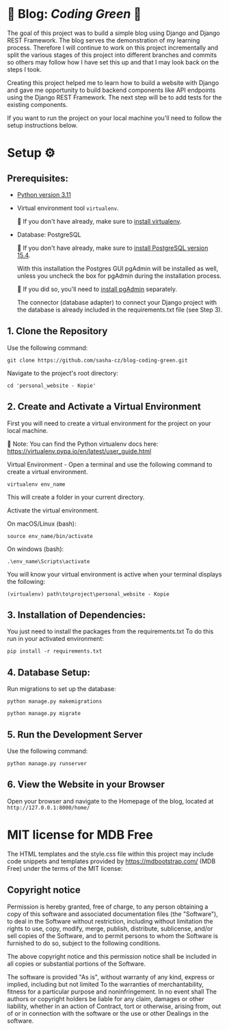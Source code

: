 # 🌳 Blog: _Coding Green_ 🌳

The goal of this project was to build a simple blog using Django and Django REST Framework. The blog serves the demonstration of my learning process. 
Therefore I will continue to work on this project incrementally and split the various stages of this project into different branches and commits so others may follow how I have set this up and that I may look back on the steps I took. 

Creating this project helped me to learn how to build a website with Django and gave me opportunity to build backend components like API endpoints using the Django REST Framework. The next step will be to add tests for the existing components.

If you want to run the project on your local machine you'll need to follow the setup instructions below. 


# Setup ⚙️ 

## Prerequisites:

- [Python version 3.11](https://www.python.org/downloads/)

- Virtual environment tool `virtualenv`.

  🔗 If you don't have already, make sure to [install virtualenv](https://virtualenv.pypa.io/en/latest/installation.html).

- Database: PostgreSQL
  
  🔗 If you don't have already, make sure to [install PostgreSQL version 15.4](https://www.postgresql.org/download/).

  With this installation the Postgres GUI pgAdmin will be installed as well, unless you uncheck the box for pgAdmin during the installation process.
  
  🔗 If you did so, you'll need to [install pgAdmin](https://www.pgadmin.org/) separately.
 
  The connector (database adapter) to connect your Django project with the database is already included in the requirements.txt file (see Step 3).
  

## 1. Clone the Repository
  Use the following command:
   
  ```
  git clone https://github.com/sasha-cz/blog-coding-green.git
```
  
  Navigate to the project's root directory:

  `cd 'personal_website - Kopie'`

## 2. Create and Activate a Virtual Environment
   
 First you will need to create a virtual environment for the project on your local machine.
 
 🔗 Note: You can find the Python virtualenv docs here: https://virtualenv.pypa.io/en/latest/user_guide.html
 

 Virtual Environment - Open a terminal and use the following command to create a virtual environment.
 
  `virtualenv env_name`

 This will create a folder in your current directory.
 
 Activate the virtual environment.

  On macOS/Linux (bash):

  `source env_name/bin/activate`
  
  On windows (bash):

`.\env_name\Scripts\activate`

You will know your virtual environment is active when your terminal displays the following:

`(virtualenv) path\to\project\personal_website - Kopie`

## 3. Installation of Dependencies:
   
  You just need to install the packages from the requirements.txt
  To do this run in your activated environment:

  `pip install -r requirements.txt`

## 4. Database Setup:

  Run migrations to set up the database:

   `python manage.py makemigrations`

   `python manage.py migrate`


## 5. Run the Development Server

  Use the following command:

   `python manage.py runserver`

## 6. View the Website in your Browser

  Open your browser and navigate to the Homepage of the blog, located at `http://127.0.0.1:8000/home/`

# MIT license for MDB Free
The HTML templates and the style.css file within this project may include code snippets and templates provided by https://mdbootstrap.com/ (MDB Free) under the terms of the MIT license:

## Copyright notice

Permission is hereby granted, free of charge, to any person obtaining a copy of this software and associated documentation files (the "Software"), to deal in the Software without restriction, including without limitation the rights to use, copy, modify, merge, publish, distribute, sublicense, and/or sell copies of the Software, and to permit persons to whom the Software is furnished to do so, subject to the following conditions.

The above copyright notice and this permission notice shall be included in all copies or substantial portions of the Software.

The software is provided "As is", without warranty of any kind, express or implied, including but not limited To the warranties of merchantability, fitness for a particular purpose and noninfringement. In no event shall The authors or copyright holders be liable for any claim, damages or other liability, whether in an action of Contract, tort or otherwise, arising from, out of or in connection with the software or the use or other Dealings in the software.



  
